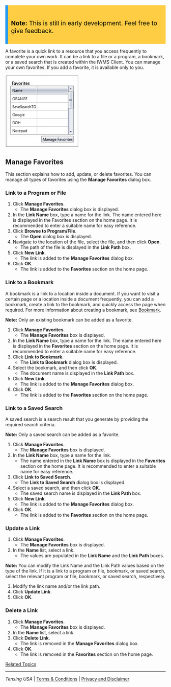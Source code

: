 <div style="background-color: #FFCD43; border-left: 8px solid #2196F3; padding: 10px; color:black; font-size:1.2rem;">
    <p style="padding-top:15px;"><strong>Note:</strong> This is still in early  development. Feel free to give feedback.</p>
</div>

A favorite is a quick link to a resource that you access frequently to complete your own work. It can be a link to a file or a program, a bookmark, or a saved search that is created within the IWMS Client. You can manage your own favorites. If you add a favorite, it is available only to you.

![Image](../../../Resources/Images/02000016.jpg)

## Manage Favorites

This section explains how to add, update, or delete favorites. You can manage all types of favorites using the **Manage Favorites** dialog box.

### Link to a Program or File

1. Click **Manage Favorites**.
   - The **Manage Favorites** dialog box is displayed.
2. In the **Link Name** box, type a name for the link. The name entered here is displayed in the Favorites section on the home page. It is recommended to enter a suitable name for easy reference.
3. Click **Browse to Program/File**.
   - The **Open** dialog box is displayed.
4. Navigate to the location of the file, select the file, and then click **Open**.
   - The path of the file is displayed in the **Link Path** box.
5. Click **New Link**.
   - The link is added to the **Manage Favorites** dialog box.
6. Click **OK**.
   - The link is added to the **Favorites** section on the home page.

### Link to a Bookmark

A bookmark is a link to a location inside a document. If you want to visit a certain page or a location inside a document frequently, you can add a bookmark, create a link to the bookmark, and quickly access the page when required. For more information about creating a bookmark, see [Bookmark](../Documents/Bookmarks.md).

**Note:** Only an existing bookmark can be added as a favorite.

1. Click **Manage Favorites**.
   - The **Manage Favorites** box is displayed.
2. In the **Link Name** box, type a name for the link. The name entered here is displayed in the **Favorites** section on the home page. It is recommended to enter a suitable name for easy reference.
3. Click **Link to Bookmark**.
   - The **Link to Bookmark** dialog box is displayed.
4. Select the bookmark, and then click **OK**.
   - The document name is displayed in the **Link Path** box.
5. Click **New Link**.
   - The link is added to the **Manage Favorites** dialog box.
6. Click **OK**.
   - The link is added to the **Favorites** section on the home page.

### Link to a Saved Search

A saved search is a search result that you generate by providing the required search criteria.

**Note:** Only a saved search can be added as a favorite.

1. Click **Manage Favorites**.
   - The **Manage Favorites** box is displayed.
2. In the **Link Name** box, type a name for the link.
   - The name entered in the **Link Name** box is displayed in the **Favorites** section on the home page. It is recommended to enter a suitable name for easy reference.
3. Click **Link to Saved Search**.
   - The **Link to Saved Search** dialog box is displayed.
4. Select a saved search, and then click **OK**.
   - The saved search name is displayed in the **Link Path** box.
5. Click **New Link**.
   - The link is added to the **Manage Favorites** dialog box.
6. Click **OK**.
   - The link is added to the **Favorites** section on the home page.

### Update a Link

1. Click **Manage Favorites**.
   - The **Manage Favorites** box is displayed.
2. In the **Name** list, select a link.
   - The values are populated in the **Link Name** and the **Link Path** boxes.

**Note:** You can modify the Link Name and the Link Path values based on the type of the link. If it is a link to a program or file, bookmark, or saved search, select the relevant program or file, bookmark, or saved search, respectively.

3. Modify the link name and/or the link path.
4. Click **Update Link**.
5. Click **OK**.

### Delete a Link

1. Click **Manage Favorites**.
   - The **Manage Favorites** box is displayed.
2. In the **Name** list, select a link.
3. Click **Delete Link**.
   - The link is removed in the **Manage Favorites** dialog box.
4. Click **OK**.
   - The link is removed in the **Favorites** section on the home page.

[Related Topics](../Documents/Documents.md)

---

_Tensing USA_ | [Terms & Conditions](http://www.tensing.com/terms-and-conditions/) | [Privacy and Disclaimer](http://www.tensing.com/privacy-statement-en-gb/)
